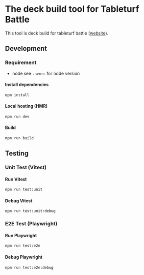 # The deck build tool for Tableturf Battle

This tool is deck build for tableturf battle ([website](https://tableturf-battle.khr32.com/)).

## Development

### Requirement

- node
  see `.nvmrc` for node version

#### Install dependencies

```sh
npm install
```

#### Local hosting (HMR)

```sh
npm run dev
```

#### Build

```sh
npm run build
```

## Testing

### Unit Test (Vitest)

#### Run Vitest

```sh
npm run test:unit
```

#### Debug Vitest

```sh
npm run test:unit:debug
```

### E2E Test (Playwright)

#### Run Playwright

```sh
npm run test:e2e
```

#### Debug Playwright

```sh
npm run test:e2e:debug
```

